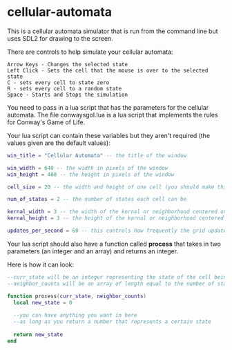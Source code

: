 # cellular-automata

This is a cellular automata simulator that is run from the command line but uses SDL2 for drawing to the screen.

There are controls to help simulate your cellular automata:
```
Arrow Keys - Changes the selected state
Left Click - Sets the cell that the mouse is over to the selected state
C - sets every cell to state zero
R - sets every cell to a random state
Space - Starts and Stops the simulation
```

You need to pass in a lua script that has the parameters for the cellular automata. The file conwaysgol.lua is a lua script that implements the rules for Conway's Game of Life.

Your lua script can contain these variables but they aren't required (the values given are the default values):
```lua
win_title = "Cellular Automata" -- the title of the window

win_width = 640 -- the width in pixels of the window
win_height = 480 -- the height in pixels of the window

cell_size = 20 -- the width and height of one cell (you should make this a divisor of both win_width and win_height otherwise you will get a funky looking grid)

num_of_states = 2 -- the number of states each cell can be

kernal_width = 3 -- the width of the kernal or neighborhood centered on the current cell
kernal_height = 3 -- the height of the kernal or neighborhood centered on the current cell

updates_per_second = 60 -- this controls how frequently the grid updates
```
Your lua script should also have a function called **process** that takes in two parameters (an integer and an array) and returns an integer.

Here is how it can look:
```lua
--curr_state will be an integer representing the state of the cell being processed
--neighbor_counts will be an array of length equal to the number of states and each index will contain the number of neighbors of the current cell that have that state

function process(curr_state, neighbor_counts)
  local new_state = 0
  
  --you can have anything you want in here
  --as long as you return a number that represents a certain state 
  
  return new_state
end
```

